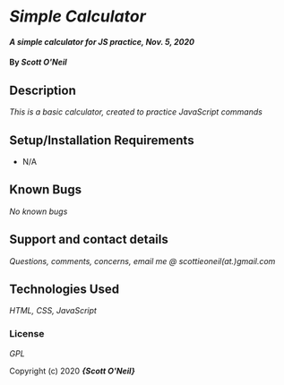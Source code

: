# _Simple Calculator_

#### _A simple calculator for JS practice, Nov. 5, 2020_

#### By _**Scott O'Neil**_

## Description

_This is a basic calculator, created to practice JavaScript commands_

## Setup/Installation Requirements

* N/A

## Known Bugs

_No known bugs_

## Support and contact details

_Questions, comments, concerns, email me @ scottieoneil(at.)gmail.com_

## Technologies Used

_HTML, CSS, JavaScript_

### License

*GPL*

Copyright (c) 2020 **_{Scott O'Neil}_**